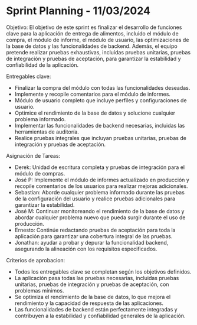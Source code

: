 # Sprint Planning - 11/03/2024

Objetivo: El objetivo de este sprint es finalizar el desarrollo de funciones clave para la aplicación de entrega de alimentos, incluido el módulo de compra, el módulo de informe, el módulo de usuario, las optimizaciones de la base de datos y las funcionalidades de backend. Además, el equipo pretende realizar pruebas exhaustivas, incluidas pruebas unitarias, pruebas de integración y pruebas de aceptación, para garantizar la estabilidad y confiabilidad de la aplicación.

Entregables clave:

- Finalizar la compra del módulo con todas las funcionalidades deseadas.
- Implemente y recopile comentarios para el módulo de informes.
- Módulo de usuario completo que incluye perfiles y configuraciones de usuario.
- Optimice el rendimiento de la base de datos y solucione cualquier problema informado.
- Implementar las funcionalidades de backend necesarias, incluidas las herramientas de auditoría.
- Realice pruebas integrales que incluyan pruebas unitarias, pruebas de integración y pruebas de aceptación.

Asignación de Tareas:

- Derek: Unidad de escritura completa y pruebas de integración para el módulo de compras.
- José P: Implemente el módulo de informes actualizado en producción y recopile comentarios de los usuarios para realizar mejoras adicionales.
- Sebastian: Aborde cualquier problema informado durante las pruebas de la configuración del usuario y realice pruebas adicionales para garantizar la estabilidad.
- José M: Continuar monitoreando el rendimiento de la base de datos y abordar cualquier problema nuevo que pueda surgir durante el uso de producción.
- Ernesto: Continúe redactando pruebas de aceptación para toda la aplicación para garantizar una cobertura integral de las pruebas.
- Jonathan: ayudar a probar y depurar la funcionalidad backend, asegurando la alineación con los requisitos especificados.

Criterios de aprobacion:

- Todos los entregables clave se completan según los objetivos definidos.
- La aplicación pasa todas las pruebas necesarias, incluidas pruebas unitarias, pruebas de integración y pruebas de aceptación, con problemas mínimos.
- Se optimiza el rendimiento de la base de datos, lo que mejora el rendimiento y la capacidad de respuesta de las aplicaciones.
- Las funcionalidades de backend están perfectamente integradas y contribuyen a la estabilidad y confiabilidad generales de la aplicación.
